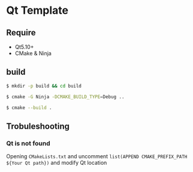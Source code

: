 # Qt Template

## Require

- Qt5.10+
- CMake & Ninja

## build

```bash
$ mkdir -p build && cd build

$ cmake -G Ninja -DCMAKE_BUILD_TYPE=Debug ..

$ cmake --build .
```

## Trobuleshooting

### Qt is not found

Opening ```CMakeLists.txt``` and uncomment ```list(APPEND CMAKE_PREFIX_PATH ${Your Qt path})``` and modify Qt location
